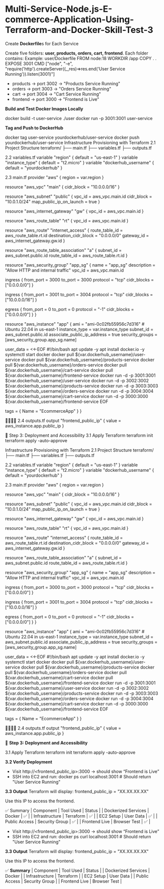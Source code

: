 # Multi-Service-Node.js-E-commerce-Application-Using-Terraform-and-Docker-Skill-Test-3


Create **Dockerfile**s for Each Service

Create five folders: **user, products, orders, cart, frontend**. Each folder contains:
Example: user/Dockerfile
FROM node:18
WORKDIR /app
COPY . .
EXPOSE 3001
CMD ["node", "-e", "require('http').createServer((_,res)=>res.end('User Service Running')).listen(3001)"]




- products → port 3002 → "Products Service Running"
- orders → port 3003 → "Orders Service Running"
- cart → port 3004 → "Cart Service Running"
- frontend → port 3000 → "Frontend is Live"


**Build and Test Docker Images Locally**

docker build -t user-service ./user
docker run -p 3001:3001 user-service


**Tag and Push to DockerHub**


docker tag user-service yourdockerhub/user-service
docker push yourdockerhub/user-service
Infrastructure Provisioning with Terraform
2.1 Project Structure
terraform/
├── main.tf
├── variables.tf
├── outputs.tf


2.2 variables.tf
variable "region" {
  default = "us-east-1"
}
variable "instance_type" {
  default = "t2.micro"
}
variable "dockerhub_username" {
  default = "yourdockerhub"
}


2.3 main.tf
provider "aws" {
  region = var.region
}

resource "aws_vpc" "main" {
  cidr_block = "10.0.0.0/16"
}

resource "aws_subnet" "public" {
  vpc_id                  = aws_vpc.main.id
  cidr_block              = "10.0.1.0/24"
  map_public_ip_on_launch = true
}

resource "aws_internet_gateway" "gw" {
  vpc_id = aws_vpc.main.id
}

resource "aws_route_table" "rt" {
  vpc_id = aws_vpc.main.id
}

resource "aws_route" "internet_access" {
  route_table_id         = aws_route_table.rt.id
  destination_cidr_block = "0.0.0.0/0"
  gateway_id             = aws_internet_gateway.gw.id
}

resource "aws_route_table_association" "a" {
  subnet_id      = aws_subnet.public.id
  route_table_id = aws_route_table.rt.id
}

resource "aws_security_group" "app_sg" {
  name        = "app_sg"
  description = "Allow HTTP and internal traffic"
  vpc_id      = aws_vpc.main.id

  ingress {
    from_port   = 3000
    to_port     = 3000
    protocol    = "tcp"
    cidr_blocks = ["0.0.0.0/0"]
  }

  ingress {
    from_port   = 3001
    to_port     = 3004
    protocol    = "tcp"
    cidr_blocks = ["10.0.0.0/16"]
  }

  egress {
    from_port   = 0
    to_port     = 0
    protocol    = "-1"
    cidr_blocks = ["0.0.0.0/0"]
  }
}

resource "aws_instance" "app" {
  ami                         = "ami-0c02fb55956c7d316" # Ubuntu 22.04 in us-east-1
  instance_type               = var.instance_type
  subnet_id                   = aws_subnet.public.id
  associate_public_ip_address = true
  security_groups             = [aws_security_group.app_sg.name]

  user_data = <<-EOF
              #!/bin/bash
              apt update -y
              apt install docker.io -y
              systemctl start docker
              docker pull ${var.dockerhub_username}/user-service
              docker pull ${var.dockerhub_username}/products-service
              docker pull ${var.dockerhub_username}/orders-service
              docker pull ${var.dockerhub_username}/cart-service
              docker pull ${var.dockerhub_username}/frontend-service
              docker run -d -p 3001:3001 ${var.dockerhub_username}/user-service
              docker run -d -p 3002:3002 ${var.dockerhub_username}/products-service
              docker run -d -p 3003:3003 ${var.dockerhub_username}/orders-service
              docker run -d -p 3004:3004 ${var.dockerhub_username}/cart-service
              docker run -d -p 3000:3000 ${var.dockerhub_username}/frontend-service
              EOF

  tags = {
    Name = "EcommerceApp"
  }
}


2.4 outputs.tf
output "frontend_public_ip" {
  value = aws_instance.app.public_ip
}



🚀 Step 3: Deployment and Accessibility
3.1 Apply Terraform
terraform init
terraform apply -auto-approve


Infrastructure Provisioning with Terraform
2.1 Project Structure
terraform/
├── main.tf
├── variables.tf
├── outputs.tf


2.2 variables.tf
variable "region" {
  default = "us-east-1"
}
variable "instance_type" {
  default = "t2.micro"
}
variable "dockerhub_username" {
  default = "yourdockerhub"
}


2.3 main.tf
provider "aws" {
  region = var.region
}

resource "aws_vpc" "main" {
  cidr_block = "10.0.0.0/16"
}

resource "aws_subnet" "public" {
  vpc_id                  = aws_vpc.main.id
  cidr_block              = "10.0.1.0/24"
  map_public_ip_on_launch = true
}

resource "aws_internet_gateway" "gw" {
  vpc_id = aws_vpc.main.id
}

resource "aws_route_table" "rt" {
  vpc_id = aws_vpc.main.id
}

resource "aws_route" "internet_access" {
  route_table_id         = aws_route_table.rt.id
  destination_cidr_block = "0.0.0.0/0"
  gateway_id             = aws_internet_gateway.gw.id
}

resource "aws_route_table_association" "a" {
  subnet_id      = aws_subnet.public.id
  route_table_id = aws_route_table.rt.id
}

resource "aws_security_group" "app_sg" {
  name        = "app_sg"
  description = "Allow HTTP and internal traffic"
  vpc_id      = aws_vpc.main.id

  ingress {
    from_port   = 3000
    to_port     = 3000
    protocol    = "tcp"
    cidr_blocks = ["0.0.0.0/0"]
  }

  ingress {
    from_port   = 3001
    to_port     = 3004
    protocol    = "tcp"
    cidr_blocks = ["10.0.0.0/16"]
  }

  egress {
    from_port   = 0
    to_port     = 0
    protocol    = "-1"
    cidr_blocks = ["0.0.0.0/0"]
  }
}

resource "aws_instance" "app" {
  ami                         = "ami-0c02fb55956c7d316" # Ubuntu 22.04 in us-east-1
  instance_type               = var.instance_type
  subnet_id                   = aws_subnet.public.id
  associate_public_ip_address = true
  security_groups             = [aws_security_group.app_sg.name]

  user_data = <<-EOF
              #!/bin/bash
              apt update -y
              apt install docker.io -y
              systemctl start docker
              docker pull ${var.dockerhub_username}/user-service
              docker pull ${var.dockerhub_username}/products-service
              docker pull ${var.dockerhub_username}/orders-service
              docker pull ${var.dockerhub_username}/cart-service
              docker pull ${var.dockerhub_username}/frontend-service
              docker run -d -p 3001:3001 ${var.dockerhub_username}/user-service
              docker run -d -p 3002:3002 ${var.dockerhub_username}/products-service
              docker run -d -p 3003:3003 ${var.dockerhub_username}/orders-service
              docker run -d -p 3004:3004 ${var.dockerhub_username}/cart-service
              docker run -d -p 3000:3000 ${var.dockerhub_username}/frontend-service
              EOF

  tags = {
    Name = "EcommerceApp"
  }
}


2.4 outputs.tf
output "frontend_public_ip" {
  value = aws_instance.app.public_ip
}



🚀 **Step 3: Deployment and Accessibility**

3.1 Apply Terraform
terraform init
terraform apply -auto-approve


**3.2 Verify Deployment**
- Visit http://<frontend_public_ip>:3000 → should show “Frontend is Live”
- SSH into EC2 and run:
docker ps
curl localhost:3001  # Should return "User Service Running"


**3.3 Output**
Terraform will display:
frontend_public_ip = "XX.XX.XX.XX"


Use this IP to access the frontend.

✅ Summary
| Component | Tool Used | Status | 
| Dockerized Services | Docker | ✅ | 
| Infrastructure | Terraform | ✅ | 
| EC2 Setup | User Data | ✅ | 
| Public Access | Security Group | ✅ | 
| Frontend Live | Browser Test | ✅ | 




- Visit http://<frontend_public_ip>:3000 → should show “Frontend is Live”
- SSH into EC2 and run:
docker ps
curl localhost:3001  # Should return "User Service Running"


**3.3 Output**
Terraform will display:
frontend_public_ip = "XX.XX.XX.XX"


Use this IP to access the frontend.

✅ **Summary**
| Component | Tool Used | Status | 
| Dockerized Services | Docker | 
| Infrastructure | Terraform | 
| EC2 Setup | User Data | 
| Public Access | Security Group | 
| Frontend Live | Browser Test | 











